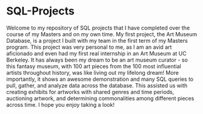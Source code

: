 # SQL-Projects
Welcome to my repository of SQL projects that I have completed over the course of my Masters and on my own time.
My first project, the Art Museum Database, is a project I built with my team in the first term of my Masters program. This project was very personal to me, as I am an avid art aficionado and even had my first real internship in an Art Museum at UC Berkeley. It has always been my dream to be an art museum curator - so this fantasy museum, with 100 art pieces from the 100 most influential artists throughout history, was like living out my lifelong dream! More importantly, it shows an awesome demonstration and many SQL queries to pull, gather, and analyze data across the database. This assisted us with creating exhibits for artworks with shared genres and time periods, auctioning artwork, and determining commonalities among different pieces across time. I hope you enjoy taking a look!
